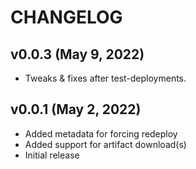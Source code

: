 # CHANGELOG

## v0.0.3 (May 9, 2022)
  * Tweaks & fixes after test-deployments.

## v0.0.1 (May 2, 2022)
  * Added metadata for forcing redeploy
  * Added support for artifact download(s)
  * Initial release
